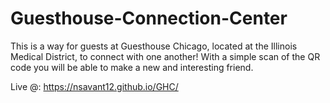 # Guesthouse-Connection-Center
This is a way for guests at Guesthouse Chicago, located at the Illinois Medical District, to connect with one another! 
With a simple scan of the QR code you will be able to make a new and interesting friend. 

Live @: https://nsavant12.github.io/GHC/
